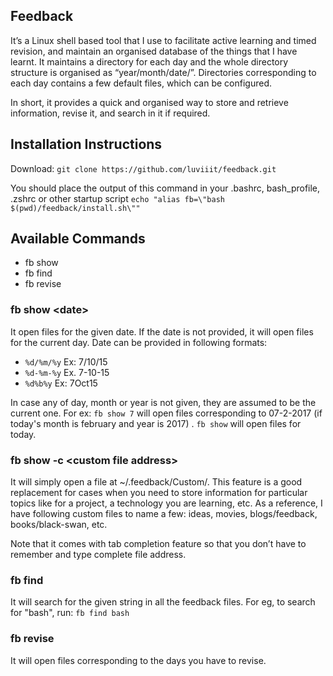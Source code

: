 ## Feedback
It’s a Linux shell based tool that I use to facilitate active learning and timed revision, and maintain an organised database of the things that I have learnt. It maintains a directory for each day and the whole directory structure is organised as “year/month/date/”. Directories corresponding to each day contains a few default files, which can be configured.

In short, it provides a quick and organised way to store and retrieve information, revise it, and search in it if required.

## Installation Instructions
Download: `git clone https://github.com/luviiit/feedback.git`

You should place the output of this command in your .bashrc, bash_profile, .zshrc or other startup script
`echo "alias fb=\"bash $(pwd)/feedback/install.sh\""`

## Available Commands
- fb show
- fb find
- fb revise

### fb show \<date\>
It open files for the given date. If the date is not provided, it will open files for the current day. Date can be provided in following formats:
- `%d/%m/%y` Ex: 7/10/15
- `%d-%m-%y` Ex. 7-10-15
- `%d%b%y` Ex: 7Oct15

In case any of day, month or year is not given, they are assumed to be the current one. For ex: `fb show 7` will open files corresponding to 07-2-2017 (if today's month is february and year is 2017) . `fb show` will open files for today.

### fb show -c \<custom file address\>
It will simply open a file at ~/.feedback/Custom/<custom file address>. This feature is a good replacement for cases when you need to store information for particular topics like for a project, a technology you are learning,  etc. As a reference, I have following custom files to name a few: ideas, movies, blogs/feedback, books/black-swan, etc.

Note that it comes with tab completion feature so that you don’t have to remember and type complete file address.

### fb find <keyword>
It will search for the given string in all the feedback files. For eg, to search for "bash", run: `fb find bash`

### fb revise
It will open files corresponding to the days you have to revise.
